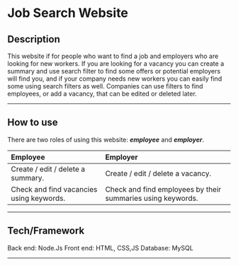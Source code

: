 # Job Search Website
## Description
This website if for people who want to find a job and employers who are 
looking for new workers. If you are looking for a vacancy you can create a 
summary and use search filter to find some offers or potential employers 
will find you, and if your company needs new workers you can easily find 
some using search filters as well.
Companies can use filters to find employees, or add a vacancy, that can be edited or deleted later.
***
## How to use
There are two roles of using this website: **_employee_** and **_employer_**.

| Employee | Employer | 
|:----------------|:---------|
| Create / edit / delete a summary. | Create / edit / delete a vacancy. |
| Check and find vacancies using keywords. | Check and find employees by their summaries using keywords. |
***
## Tech/Framework
Back end: Node.Js
Front end: HTML, CSS,JS
Database: MySQL
***


 
